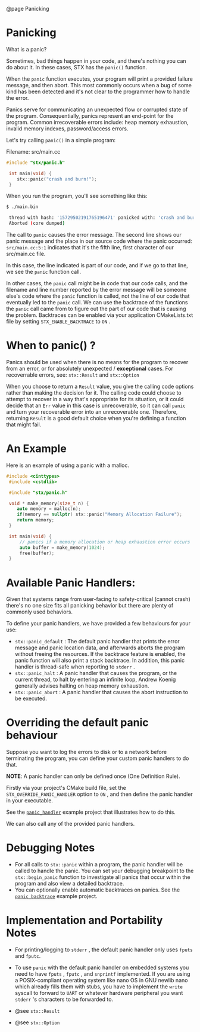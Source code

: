 @page Panicking

# Panicking

What is a panic?

Sometimes, bad things happen in your code, and there's nothing you can do about it. In these cases, STX has the `panic()` function.

When the `panic` function executes, your program will print a provided failure message, and then abort. This most commonly occurs when a bug of some kind has been detected and it's not clear to the programmer how to handle the error.

Panics serve for communicating an unexpected flow or corrupted state of the program. Consequentially, panics represent an end-point for the program. Common irrecoverable errors include: heap memory exhaustion, invalid memory indexes, password/access errors.

Let's try calling `panic()` in a simple program:

Filename: src/main.cc

```cpp
#include "stx/panic.h"

 int main(void) {
    stx::panic("crash and burn!");
 }
```

When you run the program, you'll see something like this:

```sh
$ ./main.bin

 thread with hash: '15729502191765196471' panicked with: 'crash and burn!' at function: 'main' [src/main.cc:5:1]
 Aborted (core dumped)
```

The call to `panic` causes the error message. The second line shows our panic message and the place in our source code where the panic occurred: `src/main.cc:5:1` indicates that it's the fifth line, first character of our src/main.cc file.

In this case, the line indicated is part of our code, and if we go to that line, we see the `panic` function call.

In other cases, the `panic` call might be in code that our code calls, and the filename and line number reported by the error message will be someone else's code where the `panic` function is called, not the line of our code that eventually led to the `panic` call. We can use the backtrace of the functions the `panic` call came from to figure out the part of our code that is causing the problem. Backtraces can be enabled via your application CMakeLists.txt file by setting `STX_ENABLE_BACKTRACE` to `ON` .

# When to panic() ?

Panics should be used when there is no means for the program to recover from an error, or for absolutely unexpected / **exceptional** cases. For recoverrable errors, see: `stx::Result` and `stx::Option`

When you choose to return a `Result` value, you give the calling code options rather than making the decision for it. The calling code could choose to attempt to recover in a way that's appropriate for its situation, or it could decide that an `Err` value in this case is unrecoverable, so it can call `panic` and turn your recoverable error into an unrecoverable one. Therefore, returning `Result` is a good default choice when you're defining a function that might fail.

# An Example

Here is an example of using a panic with a malloc.

```cpp
#include <cinttypes>
 #include <cstdlib>

 #include "stx/panic.h" 

 void * make_memory(size_t n) {
    auto memory = malloc(n);
    if(memory == nullptr) stx::panic("Memory Allocation Failure");
    return memory;
 }

 int main(void) {
     // panics if a memory allocation or heap exhaustion error occurs
     auto buffer = make_memory(1024);
     free(buffer);
 }
```

# Available Panic Handlers:

Given that systems range from user-facing to safety-critical (cannot crash) there's no one size fits all panicking behavior but there are plenty of commonly used behaviors.

To define your panic handlers, we have provided a few behaviours for your use:

- `stx::panic_default` : The default panic handler that prints the error message and panic location data, and afterwards aborts the program without freeing the resources. If the backtrace feature is enabled, the panic function will also print a stack backtrace. In addition, this panic handler is thread-safe when reporting to `stderr` .
- `stx::panic_halt` : A panic handler that causes the program, or the current thread, to halt by entering an infinite loop, Andrew Koenig generally advises halting on heap memory exhaustion.
- `stx::panic_abort` : A panic handler that causes the abort instruction to be executed.

# Overriding the default panic behaviour

Suppose you want to log the errors to disk or to a network before terminating the program, you can define your custom panic handlers to do that.

**NOTE**: A panic handler can only be defined once (One Definition Rule).

Firstly via your project's CMake build file, set the `STX_OVERRIDE_PANIC_HANDLER` option to `ON` , and then define the panic handler in your executable.

See the [`panic_handler`](https://github.com/lamarrr/STX/tree/master/examples) example project that illustrates how to do this.

We can also call any of the provided panic handlers.

# Debugging Notes

- For all calls to `stx::panic` within a program, the panic handler will be called to handle the panic. You can set your debugging breakpoint to the `stx::begin_panic` function to investigate all panics that occur within the program and also view a detailed backtrace.
- You can optionally enable automatic backtraces on panics. See the [`panic_backtrace`](https://github.com/lamarrr/STX/tree/master/examples) example project.

# Implementation and Portability Notes

- For printing/logging to `stderr` , the default panic handler only uses `fputs` and `fputc`.
- To use `panic` with the default panic handler on embedded systems you need to have `fputs` , `fputc` , and `snprintf` implemented. If you are using a POSIX-compliant operating system like nano OS in GNU newlib nano which already fills them with stubs, you have to implement the `write` syscall to forward to `UART` or whatever hardware peripheral you want `stderr` 's characters to be forwarded to.

- @see `stx::Result`

- @see `stx::Option`
